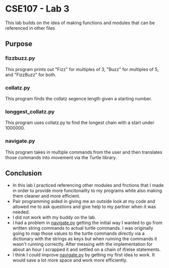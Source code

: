# CSE107 - Lab 3

This lab builds on the idea of making functions and modules that
can be referenced in other files

## Purpose

### fizzbuzz.py

This program prints out "Fizz" for multiples of 3, "Buzz" for
multiples of 5, and "FizzBuzz" for both.

### collatz.py

This program finds the collatz segence length given a starting number.

### longgest_collatz.py

This program uses collatz.py to find the longest chain with a start under 1000000.

### navigate.py

This program takes in multiple commands from the user and then translates 
those commands into movement via the Turtle library.

## Conclusion

* In this lab I practiced referencing other modules and fnctions that
  I made in order to provide more funcitonailty to my programs while 
  also making them cleaner and more efficient.
* Pair programming aided in giving me an outside look at my code
and allowed me to ask questions and give help to my partner when
it was needed.
* I did not work with my buddy on the lab.
* I had a problem in [navigate.py](#navigatepy) getting the initial way
  I wanted to go from written string commands to actual turtle commands.
  I was originally going to map those values to the turtle commands directly 
  via a dictionary with the strings as keys but when running the commands it
  wasn't running correctly. After messing with the implementation for about
  an hour I scrapped it and settled on a chain of if/else statements.
* I think I could improve [navigate.py](#navigatepy) by getting my first 
  idea to work. It would save a lot more space and work more efficiently.